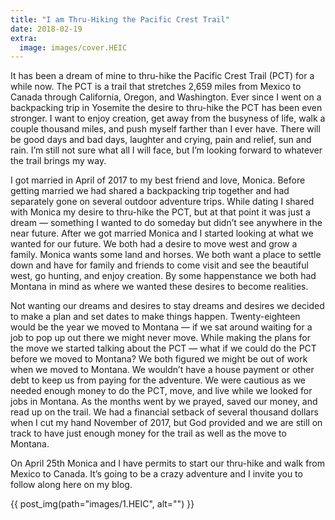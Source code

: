 ```yaml
---
title: "I am Thru-Hiking the Pacific Crest Trail"
date: 2018-02-19
extra:
  image: images/cover.HEIC
---
```


It has been a dream of mine to thru-hike the Pacific Crest Trail (PCT) for a while now. The PCT is a trail that stretches 2,659 miles from Mexico to Canada through California, Oregon, and Washington. Ever since I went on a backpacking trip in Yosemite the desire to thru-hike the PCT has been even stronger. I want to enjoy creation, get away from the busyness of life, walk a couple thousand miles, and push myself farther than I ever have. There will be good days and bad days, laughter and crying, pain and relief, sun and rain. I’m still not sure what all I will face, but I’m looking forward to whatever the trail brings my way.

I got married in April of 2017 to my best friend and love, Monica. Before getting married we had shared a backpacking trip together and had separately gone on several outdoor adventure trips. While dating I shared with Monica my desire to thru-hike the PCT, but at that point it was just a dream — something I wanted to do someday but didn’t see anywhere in the near future. After we got married Monica and I started looking at what we wanted for our future. We both had a desire to move west and grow a family. Monica wants some land and horses. We both want a place to settle down and have for family and friends to come visit and see the beautiful west, go hunting, and enjoy creation. By some happenstance we both had Montana in mind as where we wanted these desires to become realities.

Not wanting our dreams and desires to stay dreams and desires we decided to make a plan and set dates to make things happen. Twenty-eighteen would be the year we moved to Montana — if we sat around waiting for a job to pop up out there we might never move. While making the plans for the move we started talking about the PCT — what if we could do the PCT before we moved to Montana? We both figured we might be out of work when we moved to Montana. We wouldn’t have a house payment or other debt to keep us from paying for the adventure. We were cautious as we needed enough money to do the PCT, move, and live while we looked for jobs in Montana. As the months went by we prayed, saved our money, and read up on the trail. We had a financial setback of several thousand dollars when I cut my hand November of 2017, but God provided and we are still on track to have just enough money for the trail as well as the move to Montana.

On April 25th Monica and I have permits to start our thru-hike and walk from Mexico to Canada. It’s going to be a crazy adventure and I invite you to follow along here on my blog.

{{ post_img(path="images/1.HEIC", alt="") }}

